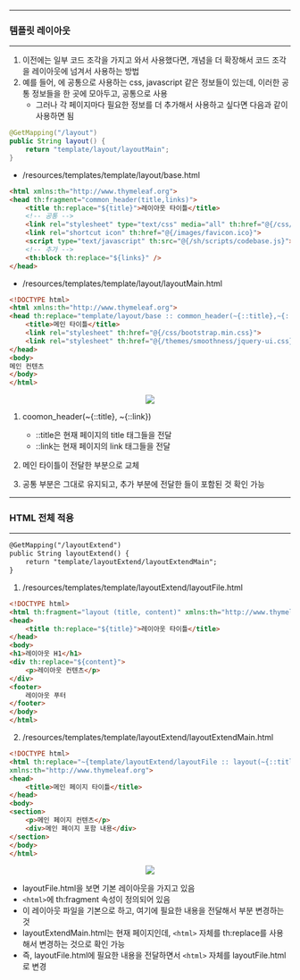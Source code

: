 -----
### 템플릿 레이아웃
-----
1. 이전에는 일부 코드 조각을 가지고 와서 사용했다면, 개념을 더 확장해서 코드 조각을 레이아웃에 넘겨서 사용하는 방법
2. 예를 들어, <head>에 공통으로 사용하는 css, javascript 같은 정보들이 있는데, 이러한 공통 정보들을 한 곳에 모아두고, 공통으로 사용
   - 그러나 각 페이지마다 필요한 정보를 더 추가해서 사용하고 싶다면 다음과 같이 사용하면 됨
```java
@GetMapping("/layout")
public String layout() {
    return "template/layout/layoutMain";
}
```

  - /resources/templates/template/layout/base.html
```html
<html xmlns:th="http://www.thymeleaf.org">
<head th:fragment="common_header(title,links)">
    <title th:replace="${title}">레이아웃 타이틀</title>
    <!-- 공통 -->
    <link rel="stylesheet" type="text/css" media="all" th:href="@{/css/awesomeapp.css}">
    <link rel="shortcut icon" th:href="@{/images/favicon.ico}">
    <script type="text/javascript" th:src="@{/sh/scripts/codebase.js}"></script>
    <!-- 추가 -->
    <th:block th:replace="${links}" />
</head>
```

  - /resources/templates/template/layout/layoutMain.html
```html
<!DOCTYPE html>
<html xmlns:th="http://www.thymeleaf.org">
<head th:replace="template/layout/base :: common_header(~{::title},~{::link})">
    <title>메인 타이틀</title>
    <link rel="stylesheet" th:href="@{/css/bootstrap.min.css}">
    <link rel="stylesheet" th:href="@{/themes/smoothness/jquery-ui.css}">
</head>
<body>
메인 컨텐츠
</body>
</html>
```

<div align="center">
<img src="https://github.com/sooyounghan/Spring/assets/34672301/374fa00b-471e-4627-a47d-cbfec8109161">
</div>

1. coomon_header(~{::title}, ~{::link})
   - ::title은 현재 페이지의 title 태그들을 전달
   - ::link는 현재 페이지의 link 태그들을 전달

2. 메인 타이틀이 전달한 부분으로 교체
3. 공통 부분은 그대로 유지되고, 추가 부분에 전달한 <link>들이 포함된 것 확인 가능

-----
### HTML 전체 적용
-----
```html
@GetMapping("/layoutExtend")
public String layoutExtend() {
    return "template/layoutExtend/layoutExtendMain";
}
```

1. /resources/templates/template/layoutExtend/layoutFile.html
```html
<!DOCTYPE html>
<html th:fragment="layout (title, content)" xmlns:th="http://www.thymeleaf.org">
<head>
    <title th:replace="${title}">레이아웃 타이틀</title>
</head>
<body>
<h1>레이아웃 H1</h1>
<div th:replace="${content}">
    <p>레이아웃 컨텐츠</p>
</div>
<footer>
    레이아웃 푸터
</footer>
</body>
</html>
```

2. /resources/templates/template/layoutExtend/layoutExtendMain.html
```html
<!DOCTYPE html>
<html th:replace="~{template/layoutExtend/layoutFile :: layout(~{::title}, ~{::section})}"
xmlns:th="http://www.thymeleaf.org">
<head>
    <title>메인 페이지 타이틀</title>
</head>
<body>
<section>
    <p>메인 페이지 컨텐츠</p>
    <div>메인 페이지 포함 내용</div>
</section>
</body>
</html>
```

<div align="center">
<img src="https://github.com/sooyounghan/Spring/assets/34672301/9101e3a0-9ba4-4c95-8aea-0e148fbfc625">
</div>

  - layoutFile.html을 보면 기본 레이아웃을 가지고 있음
  - ```<html>```에 th:fragment 속성이 정의되어 있음
  - 이 레이아웃 파일을 기본으로 하고, 여기에 필요한 내용을 전달해서 부분 변경하는 것
  - layoutExtendMain.html는 현재 페이지인데, ```<html>``` 자체를 th:replace를 사용해서 변경하는 것으로 확인 가능
  - 즉, layoutFile.html에 필요한 내용을 전달하면서 ```<html>``` 자체를 layoutFile.html로 변경
